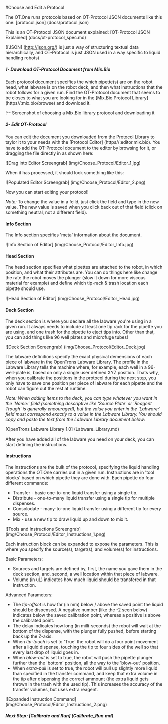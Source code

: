 #Choose and Edit a Protocol

The OT.One runs protocols based on OT-Protocol JSON documents like this one: [protocol.json] (docs/protocol.json)

This is an OT-Protocol JSON document explained: [OT-Protocol JSON Explained] (docs/ot-protocol_spec.md)

([JSON] (http://json.org/) is just a way of structuring textual data hierarchically, and OT-Protocol is just JSON used in a way specific to liquid handling robots)

##### 1- Download OT-Protocol Document from Mix.Bio

Each protocol document specifies the which pipette(s) are on the robot head, what labware is on the robot deck, and then what instructions that the robot follows for a given run. Find the OT-Protocol document that seems to be closes to what you are looking for in the [Mix.Bio Protocol Library] (https//:mix.bio/browse) and download it.

!-- Screenshot of choosing a Mix.Bio library protocol and downloading it

##### 2- Edit OT-Protocol 

You can edit the document you downloaded from the Protocol Library to taylor it to your needs with the [Protocol Editor] (https//:editor.mix.bio). You have to add the OT-Protocol document to the editor by browsing for it, or dragging the file directly in as shown here:

![Drag into Editor Screengrab] (img/Choose_Protocol/Editor_1.jpg)

When it has processed, it should look something like this:

![Populated Editor Screengrab] (img/Choose_Protocol/Editor_2.png)

Now you can start editing your protocol!

*Note:* To change the value in a feild, just click the field and type in the new value. The new value is saved when you click back out of that field (click on something neutral, not a different field). 

#### Info Section

The Info section specifies 'meta' information about the document. 

![Info Section of Editor] (img/Choose_Protocol/Editor_Info.jpg)

#### Head Section 

The head section specifies what pipettes are attached to the robot, in which position, and what their attributes are. You can do things here like change the rate the robot moves the plunger (slow it down for more viscous material for example) and define which tip-rack & trash location each pipette should use. 

![Head Section of Editor] (img/Choose_Protocol/Editor_Head.jpg)

#### Deck Section

The deck section is where you declare all the labware you're using in a given run. It always needs to include at least one tip rack for the pipette you are using, and one trash for the pipette to eject tips into. Other than that, you can add things like 96 well plates and microfuge tubes!

![Deck Section Screengrab] (img/Choose_Protocol/Editor_Deck.jpg)

The labware definitions specify the exact physical demensions of each piece of labware in the OpenTrons Labware Library. The  profile in the Labware Library tells the machine where, for example, each well in a 96-well-plate is, based on only a single user defined XYZ position. Thats why, when you calibrate the positions in the protocol during the next step, you only have to save one position per piece of labware for each pipette and the robot can figure out the rest at runtime.

_Note: When adding items to the deck, you can type whatever you want in the 'Name:' field (something descriptive like 'Source Plate' or 'Reagent Trough' is generally encouraged), but the value you enter in the 'Labware:' field must correspond exactly to a value in the Labware Library. You should copy and paste the text from the Labware Library document below:_

[OpenTrons Labware Library 1.0] (Labware_Library.md)

After you have added all of the labware you need on your deck, you can start defining the instructions. 

#### Instructions

The instructions are the bulk of the protocol, specifying the liquid handling operations the OT.One carries out in a given run. Instructions are in 'tool blocks' based on which pipette they are done with. Each pipette do four different commands:

* Transfer - basic one-to-one liquid transfer using a single tip. 
* Distribute - one-to-many liquid transfer using a single tip for multiple dispenses. 
* Consolodate - many-to-one liquid transfer using a different tip for every source. 
* Mix - use a new tip to draw liquid up and down to mix it. 

![Tools and Instructions Screengrab] (img/Choose_Protocol/Editor_Instructions_1.png)

Each instruction block can be expanded to expose the parameters. This is where you specify the source(s), target(s), and volume(s) for instructions.

Basic Parameters:

* Sources and targets are defined by, first, the name you gave them in the deck section, and, second, a well location within that piece of labware.
* Volume (in uL) indicates how much liquid should be transfered in that instruction.

Advanced Parameters: 

* The *tip-offset* is how far (in mm) below / above the saved point the liquid should be dispensed. A negative number (like the -2 seen below) indicates below the saved calibration point, whereas a positive is above the calibrated point.
* The delay indicates how long (in milli-seconds) the robot will wait at the bottom of the dispense, with the plunger fully pushed, before starting back up the Z-axis. 
* When *tip-touch* is set to 'True' the robot will do a four point movement after a liquid dispense, touching the tip to four sides of the well so that every last drop of liquid goes in. 
* When *blow-out* is set to true, the robot will push the pipette plunger further than the 'bottom' position, all the way to the 'blow-out' position.
* When *extra-pull* is set to true, the robot will pull up slightly more liquid than specified in the transfer command, and keep that extra volume in the tip after dispensing the correct ammount (the extra liquid gets thrown in the trash with the used tip). This increases the accuracy of the transfer volumes, but uses extra reagent. 

![Expanded Instruction Command] (img/Choose_Protocol/Editor_Instructions_2.png)















##### Next Step: [Calibrate and Run] (Calibrate_Run.md)
